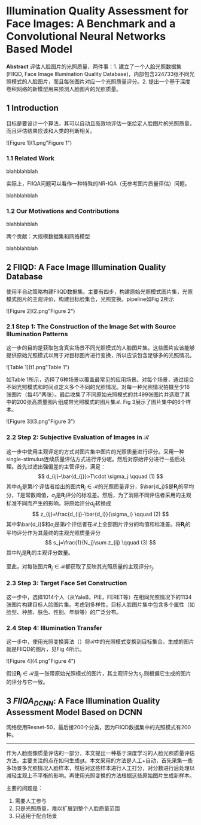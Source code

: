 # Illumination Quality Assessment for Face Images: A Benchmark and a Convolutional Neural Networks Based Model

**Abstract** 评估人脸图片的光照质量，两件事：1. 建立了一个人脸光照数据集(FIIQD, Face Image Illumination Quality Database)，内部包含224733张不同光照模式的人脸图片，而且每张图片对应一个光照质量评分。2. 提出一个基于深度卷积网络的新模型用来预测人脸图片的光照质量。



## 1 Introduction

目标是要设计一个算法，其可以自动且高效地评估一张给定人脸图片的光照质量，而且评估结果应该和人类的判断相关。

![Figure 1](1.png"Figure 1")



### 1.1 Related Work

blahblahblah

实际上，FIIQA问题可以看作一种特殊的NR-IQA（无参考图片质量评估）问题。

blahblahblah



### 1.2 Our Motivations and Contributions

blahblahblah

两个贡献：大规模数据集和网络模型

blahblahblah



## 2 FIIQD: A Face Image Illumination Quality Database

使用半自动策略构建FIIQD数据集。主要有四步，构建原始光照模式图片集，光照模式图片的主观评价，构建目标脸集合，光照变换。pipeline如Fig 2所示

![Figure 2](2.png"Figure 2")



### 2.1 Step 1: The Construction of the Image Set with Source Illumination Patterns

这一步的目的是获取包含真实场景不同光照模式的人脸图片集。这些图片应该能够提供原始光照模式以用于对目标图片进行变换，所以应该包含足够多的光照情况。

![Table 1](t1.png"Table 1")

如Table 1所示，选择了6种场景以覆盖最常见的应用场景。对每个场景，通过组合不同光照模式和时间点定义多个不同的光照情况。对每一种光照情况拍摄至少16张图片（每45°两张）。最后收集了不同原始光照模式的共499张图片并选取了其中的200张高质量图片组成带光照模式的图片集$\mathcal{R}$. Fig 3展示了图片集中的6个样本。

![Figure 3](3.png"Figure 3")

### 2.2 Step 2: Subjective Evaluation of Images in $\mathcal{R}$

这一步中使用主观评定的方式对图片集中图片的光照质量进行评分。采用一种single-stimulus连续质量评估方式进行评分呢。然后对原始评分进行一些后处理。首先过滤出强偏差的主管评分，满足：
$$
d_{ij}-\bar{d_{j}}>T\cdot \sigma_j \qquad (1)
$$
其中$d_{ij}$是第$i$个评估者给出的图片$\textbf{R}_j\in \mathcal{R}$的光照质量评分，$\bar{d_j}$是$\textbf{R}_j$的平均分，$T$是常数阈值，$\sigma_j$是$\textbf{R}_j$评分的标准差。然后，为了消除不同评估者采用的主观标准不同而产生的影响，将原始评分$d_{ij}$转换成
$$
z_{ij}=\frac{d_{ij}-\bar{d_i}}{\sigma_i} \qquad (2)
$$
其中$\bar{d_i}$和$\sigma_i$是第$i$个评估者在$\mathcal{R}$上全部图片评分的均值和标准差。将$\textbf{R}_j$的平均评分作为其最终的主观光照质量评分
$$
s_j=\frac{1}{N_j}\sum z_{ij} \qquad (3)
$$
其中$N_j$是$\textbf{R}_j$的主观评分数量。

至此，对每张图片$\textbf{R}_j\in \mathcal{R}$都获取了反映其光照质量的主观评分$s_j$.

### 2.3 Step 3: Target Face Set Construction

这一步中，选择1014个人（从YaleB，PIE，FERET等）在相同光照情况下的1134张图片构建目标人脸图片集。考虑到多样性，目标人脸图片集中包含多个属性（如脸型、种族、肤色、性别、年龄等）的广泛分布。

### 2.4 Step 4: Illumination Transfer

这一步中，使用光照变换算法（<Face Illumination Transfer through Edge-preserving Filters>）将$\mathcal{R}$中的光照模式变换到目标集合。生成的图片就是FIIQD的图片，见Fig 4所示。

![Figure 4](4.png"Figure 4")

假设$\textbf{R}_j\in \mathcal{R}$是一张带原始光照模式的图片，其主观评分为$s_j$.则根据它生成的图片的评分与它一致。



## 3 $FIIQA_{DCNN}$: A Face Illumination Quality Assessment Model Based on DCNN

网络使用Resnet-50，最后接200个分类，因为FIIQD数据集中的光照模式有200种。



*****

作为人脸图像质量评估的一部分，本文提出一种基于深度学习的人脸光照质量评估方法。主要关注的点在如何生成gt。本文采用的方法是人工+自动，首先采集一些多场景多光照情况人脸样本，然后对这些样本进行人工打分，对分数进行后处理以减轻主观上不平衡的影响。再使用光照变换的方法根据这些原始图片生成新样本。

主要的问题是：

1. 需要人工参与
2. 只是光照质量，难以扩展到整个人脸质量范围
3. 只适用于配合场景